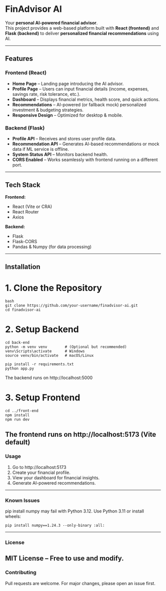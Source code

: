 # FinAdvisor AI

Your **personal AI-powered financial advisor**.  
This project provides a web-based platform built with **React (frontend)** and **Flask (backend)** to deliver **personalized financial recommendations** using AI.

---

## Features

### Frontend (React)
- **Home Page** – Landing page introducing the AI advisor.
- **Profile Page** – Users can input financial details (income, expenses, savings rate, risk tolerance, etc.).
- **Dashboard** – Displays financial metrics, health score, and quick actions.
- **Recommendations** – AI-powered (or fallback mock) personalized investment & budgeting strategies.
- **Responsive Design** – Optimized for desktop & mobile.

### Backend (Flask)
- **Profile API** – Receives and stores user profile data.
- **Recommendation API** – Generates AI-based recommendations or mock data if ML service is offline.
- **System Status API** – Monitors backend health.
- **CORS Enabled** – Works seamlessly with frontend running on a different port.

---

## Tech Stack

**Frontend:**
- React (Vite or CRA)
- React Router
- Axios

**Backend:**
- Flask
- Flask-CORS
- Pandas & Numpy (for data processing)

---

## Installation

# 1. Clone the Repository
```
bash
git clone https://github.com/your-username/finadvisor-ai.git
cd finadvisor-ai
```
# 2. Setup Backend
```
cd back-end
python -m venv venv        # (Optional but recommended)
venv\Scripts\activate      # Windows
source venv/bin/activate   # macOS/Linux

pip install -r requirements.txt
python app.py
```
The backend runs on http://localhost:5000
# 3. Setup Frontend
```
cd ../front-end
npm install
npm run dev
```
The frontend runs on http://localhost:5173 (Vite default)
---
### Usage
1. Go to http://localhost:5173
2. Create your financial profile.
3. View your dashboard for financial insights.
4. Generate AI-powered recommendations.
---
### Known Issues
pip install numpy may fail with Python 3.12. Use Python 3.11 or install wheels:
```
pip install numpy==1.24.3 --only-binary :all:
```
---
### License
MIT License – Free to use and modify.
---
### Contributing
Pull requests are welcome. For major changes, please open an issue first.



